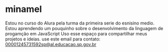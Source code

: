# minamel
Estou no curso do Alura pela turma da primeira serie do esnisino medio.
Estou aprendendo um pouquinho sobre o desenvolvimento da linguagem de progamção em JavaScript
Uso esse espaço para compartilhar meus projetos e ideias.
use este email para contato: 00001245731592sp@al.educacao.sp.gov.br
